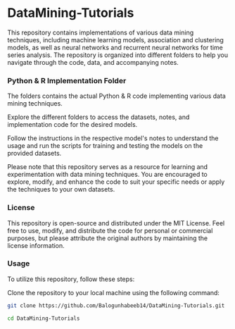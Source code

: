 # DataMining-Tutorials 
This repository contains implementations of various data mining techniques, including machine learning models, association and clustering models, as well as neural networks and recurrent neural networks for time series analysis. The repository is organized into different folders to help you navigate through the code, data, and accompanying notes.

### Python & R Implementation Folder

The folders contains the actual Python & R code implementing various data mining techniques. 

Explore the different folders to access the datasets, notes, and implementation code for the desired models.

Follow the instructions in the respective model's notes to understand the usage and run the scripts for training and testing the models on the provided datasets.

Please note that this repository serves as a resource for learning and experimentation with data mining techniques. You are encouraged to explore, modify, and enhance the code to suit your specific needs or apply the techniques to your own datasets.

### License

This repository is open-source and distributed under the MIT License. Feel free to use, modify, and distribute the code for personal or commercial purposes, but please attribute the original authors by maintaining the license information.

### Usage

To utilize this repository, follow these steps:

Clone the repository to your local machine using the following command:

```bash
git clone https://github.com/Balogunhabeeb14/DataMining-Tutorials.git 

cd DataMining-Tutorials
